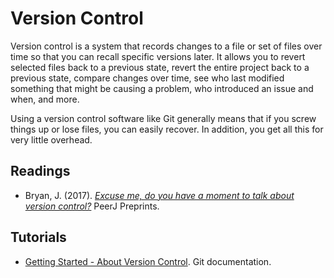# Version Control

Version control is a system that records changes to a file or set of files over time so that you can recall specific versions later. It allows you to revert selected files back to a previous state, revert the entire project back to a previous state, compare changes over time, see who last modified something that might be causing a problem, who introduced an issue and when, and more. 

Using a version control software like Git generally means that if you screw things up or lose files, you can easily recover. In addition, you get all this for very little overhead.

## Readings

- Bryan, J. (2017). _[Excuse me, do you have a moment to talk about version control?](https://doi.org/10.7287/peerj.preprints.3159v2)_ PeerJ Preprints.

## Tutorials

- [Getting Started - About Version Control](https://git-scm.com/book/en/v2/Getting-Started-About-Version-Control). Git documentation. 
